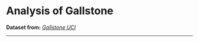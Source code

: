 # Analysis of Gallstone

**Dataset from:** [*Gallstone UCI*](https://archive.ics.uci.edu/dataset/1150/gallstone-1)

---